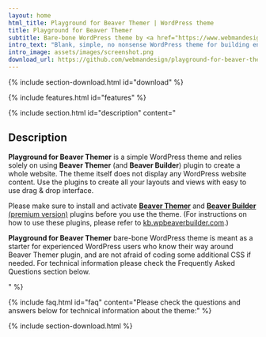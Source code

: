 ```yaml
---
layout: home
html_title: Playground for Beaver Themer | WordPress theme
title: Playground for Beaver Themer
subtitle: Bare-bone WordPress theme by <a href="https://www.webmandesign.eu?utm_source=pfbt-github">WebMan Design</a>
intro_text: "Blank, simple, no nonsense WordPress theme for building entire website with **Beaver Themer** plugin. The theme is suitable for experienced users mostly, just like Beaver Themer is."
intro_image: assets/images/screenshot.png
download_url: https://github.com/webmandesign/playground-for-beaver-themer/releases/download/1.1.0/playground-for-beaver-themer.zip
---
```


{% include section-download.html id="download" %}

{% include features.html id="features" %}

{% include section.html id="description" content="

## Description

**Playground for Beaver Themer** is a simple WordPress theme and relies solely on using **Beaver Themer** (and **Beaver Builder**) plugin to create a whole website. The theme itself does not display any WordPress website content. Use the plugins to create all your layouts and views with easy to use drag & drop interface.

Please make sure to install and activate [**Beaver Themer**](https://www.wpbeaverbuilder.com/beaver-themer/?fla=67&utm_source=pfbt-github) and [**Beaver Builder** (premium version)](https://www.wpbeaverbuilder.com/pricing/?fla=67&utm_source=pfbt-github) plugins before you use the theme. (For instructions on how to use these plugins, please refer to [kb.wpbeaverbuilder.com](https://kb.wpbeaverbuilder.com/?fla=67&utm_source=pfbt-github).)

**Playground for Beaver Themer** bare-bone WordPress theme is meant as a starter for experienced WordPress users who know their way around Beaver Themer plugin, and are not afraid of coding some additional CSS if needed. For technical information please check the Frequently Asked Questions section below.

" %}

{% include faq.html id="faq" content="Please check the questions and answers below for technical information about the theme:" %}

{% include section-download.html %}
